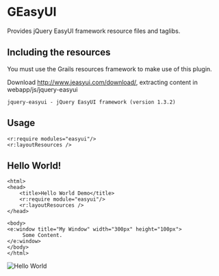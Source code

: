 GEasyUI
=======

Provides jQuery EasyUI framework resource files and taglibs.

Including the resources
------------------------

You must use the Grails resources framework to make use of this plugin.

Download http://www.jeasyui.com/download/, extracting content in webapp/js/jquery-easyui

    jquery-easyui - jQuery EasyUI framework (version 1.3.2)

Usage
-----

    <r:require modules="easyui"/>
    <r:layoutResources />
    
Hello World!
------------
  
    <html>
    <head>
        <title>Hello World Demo</title>
        <r:require module="easyui"/>    			
		<r:layoutResources />
    </head>

    <body>
    <e:window title="My Window" width="300px" height="100px">
         Some Content.
    </e:window>
    </body>
    </html>

![Hello World](https://jquery-easyui.googlecode.com/svn/trunk/share/tutorial/window/win1_1.png)
